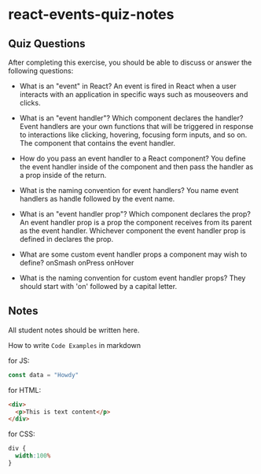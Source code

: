 # react-events-quiz-notes

## Quiz Questions

After completing this exercise, you should be able to discuss or answer the following questions:

- What is an "event" in React?
An event is fired in React when a user interacts with an application in specific ways such as mouseovers and clicks.

- What is an "event handler"? Which component declares the handler?
Event handlers are your own functions that will be triggered in response to interactions like clicking, hovering, focusing form inputs, and so on.
The component that contains the event handler.

- How do you pass an event handler to a React component?
You define the event handler inside of the component and then pass the handler as a prop inside of the return.

- What is the naming convention for event handlers?
You name event handlers as handle followed by the event name.

- What is an "event handler prop"? Which component declares the prop?
An event handler prop is a prop the component receives from its parent as the event handler.
Whichever component the event handler prop is defined in declares the prop.

- What are some custom event handler props a component may wish to define?
onSmash onPress onHover

- What is the naming convention for custom event handler props?
They should start with 'on' followed by a capital letter.

## Notes

All student notes should be written here.


How to write `Code Examples` in markdown

for JS:
```javascript
const data = "Howdy"
```

for HTML:
```html
<div>
  <p>This is text content</p>
</div>
```

for CSS:
```css
div {
  width:100%
}
```
